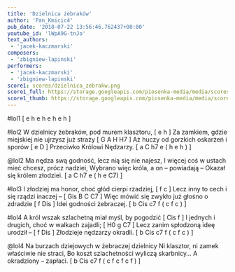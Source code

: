 ```yaml
---
title: 'Dzielnica żebraków'
author: 'Pan_Kmicic4'
pub_date: '2018-07-22 13:56:46.762437+00:00'
youtube_id: 'lWpA9G-tnJo'
text_authors:
 - 'jacek-kaczmarski'
composers:
 - 'zbigniew-lapinski'
performers:
 - 'jacek-kaczmarski'
 - 'zbigniew-lapinski'
score1: scores/dzielnica_zebrakw.png
score1_full: https://storage.googleapis.com/piosenka-media/media/scores/dzielnica_zebrakw.png
score1_thumb: https://storage.googleapis.com/piosenka-media/media/scores/dzielnica_zebrakw.png.180x0_q85_upscale.png
---
```


#lol1
[ e h e h e h e h ]

#lol2
W dzielnicy żebraków, pod murem klasztoru, [ e h ]
Za zamkiem, gdzie miejskiej nie ujrzysz już straży [ G A H H7 ]
Aż huczy od gorzkich oskarżeń i sporów [ e D ]
Przeciwko Królowi Nędzarzy. [ a C h7 e ( h e h )  ]

@lol2
Ma nędza swą godność, lecz nią się nie najesz,
I więcej coś w ustach mieć chcesz, prócz nadziei,
Wybrano więc króla, a on – powiadają –
Okazał się królem złodziei. [  a C h7 e ( h e C7) ]

#lol3
I złodziej ma honor, choć głód cierpi rzadziej, [ f c ]
Lecz inny to cech i się rządzi inaczej – [ Gis B C C7 ]
Więc mówić się zwykło już głośno o zdradzie [ f Dis ]
Idei godności żebraczej. [ b Cis c7 f  ( c f c ) ]

#lol4
A król wszak szlachetną miał myśl, by pogodzić [ Cis f ]
I jednych i drugich, choć w walkach zajadli; [ H0 g C7 ]
Lecz zanim spłodzoną ideę urodził – [ f Dis ]
Złodzieje nędzarzy okradli. [ b Cis c7 f ( c f c ) ]

@lol4
Na burzach dziejowych w żebraczej dzielnicy
Ni klasztor, ni zamek właściwie nie straci,
Bo koszt szlachetności wyliczą skarbnicy…
A okradziony – zapłaci. [ b Cis c7 f ( c f c f c f ) ]